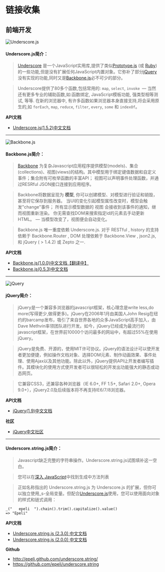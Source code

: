 # 链接收集

## 前端开发

![Underscore.js](http://www.css88.com/doc/underscore/docs/images/underscore.png)

#### Underscore.js简介：

> [Underscore](http://github.com/documentcloud/underscore/) 是一个JavaScript实用库,提供了类似[Prototype.js](http://prototypejs.org/api) (或 [Ruby](http://www.ruby-doc.org/core/classes/Enumerable.html))的一些功能,但是没有扩展任何JavaScript内置对象。它弥补了部分[jQuery](http://docs.jquery.com)没有实现的功能,同时又是[Backbone.js](http://backbonejs.org)必不可少的部分。

> Underscore提供了80多个函数,包括常用的: `map`, `select`, `invoke `— 当然还有更多专业的辅助函数,如:函数绑定, JavaScript模板功能, 强类型相等测试, 等等. 在新的浏览器中, 有许多函数如果浏览器本身直接支持,将会采用原生的,如 `forEach`, `map`, `reduce`, `filter`, `every`, `some` 和 `indexOf`。

**API文档**

* [Underscore.js(1.5.2)中文文档](http://www.css88.com/doc/underscore/)

***

![Backbone.js](http://documentcloud.github.com/backbone/docs/images/backbone.png)

#### Backbone.js简介：

> [Backbone](http://github.com/documentcloud/backbone/) 为复杂Javascript应用程序提供模型(models)、集合(collections)、视图(views)的结构。其中模型用于绑定键值数据和自定义事件；集合附有可枚举函数的丰富API； 视图可以声明事件处理函数，并通过RESRful JSON接口连接到应用程序。

> Backbone将数据呈现为 **模型**, 你可以创建模型、对模型进行验证和销毁，甚至将它保存到服务器。 当UI的变化引起模型属性改变时，模型会触发"change"事件； 所有显示模型数据的 视图 会接收到该事件的通知，继而视图重新渲染。 你无需查找DOM来搜索指定id的元素去手动更新HTML。 — 当模型改变了，视图便会自动变化。

> Backbone.js 唯一重度依赖 Underscore.js. 对于 RESTful , history 的支持依赖于 Backbone.Router , DOM 处理依赖于 Backbone.View , json2.js, 和 jQuery ( > 1.4.2) 或 Zepto 之一.

**API文档**

* [Backbone.js(1.0.0)中文文档【翻译中】](http://learningcn.com/backbone)
* [Backbone.js(0.5.3)中文文档](http://www.css88.com/doc/backbone/)

***

![jQuery](http://g.hiphotos.baidu.com/baike/w%3D268/sign=a569bdcba61ea8d38a227302af0b30cf/7c1ed21b0ef41bd53bfde28451da81cb39db3d17.jpg)

#### jQuery简介：

> jQuery是一个兼容多浏览器的javascript框架，核心理念是write less,do more(写得更少,做得更多)。jQuery在2006年1月由美国人John Resig在纽约的barcamp发布，吸引了来自世界各地的众多JavaScript高手加入，由Dave Methvin率领团队进行开发。如今，jQuery已经成为最流行的javascript框架，在世界前10000个访问最多的网站中，有超过55%在使用jQuery。

> jQuery是免费、开源的，使用MIT许可协议。jQuery的语法设计可以使开发者更加便捷，例如操作文档对象、选择DOM元素、制作动画效果、事件处理、使用Ajax以及其他功能。除此以外，jQuery提供API让开发者编写插件。其模块化的使用方式使开发者可以很轻松的开发出功能强大的静态或动态网页。

> 它兼容CSS3，还兼容各种浏览器（IE 6.0+, FF 1.5+, Safari 2.0+, Opera 9.0+），jQuery2.0及后续版本将不再支持IE6/7/8浏览器。

**API文档**

* [jQuery(1.9)中文文档](http://www.css88.com/jqapi-1.9/)

**社区**

* [jQuery中文社区](http://jquery.org.cn/forum.php)


***

#### Underscore.string.js简介：

> Javascript缺乏完整的字符串操作。Underscore.string.js试图填补这一空白。

> 您可以在[深入 JavaScript](http://www.diveintojavascript.com/core-javascript-reference/the-string-object)中找到生成中方法列表

> 正如名称指出的 Underscore.string.js 为 Underscore.js 的扩展，但你可以独立使用_s-全局变量。但配合[Underscore.js](http://documentcloud.github.io/underscore/)使用，您可以使用面向对象的样式和链式调用：

	_("   epeli  ").chain().trim().capitalize().value()
	=> "Epeli"

**API文档**

* [Underscore.string.js (2.3.0) 中文文档](http://www.css88.com/doc/underscore.string2.3.0/)
* [Underscore.string.js (2.0.0) 中文文档](http://www.css88.com/doc/underscore.string/)

**Github**

* <http://epeli.github.com/underscore.string/>
* <https://github.com/epeli/underscore.string>